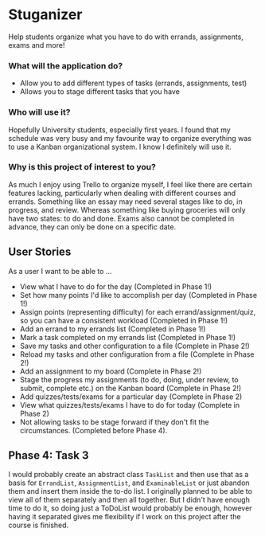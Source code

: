 # Stuganizer
Help students organize what you have to do with errands, assignments, exams and more!

### What will the application do?
 * Allow you to add different types of tasks (errands, assignments, test)
 * Allows you to stage different tasks that you have 

### Who will use it?
Hopefully University students, especially first years. I found that my schedule was very busy and my favourite way to
organize everything was to use a Kanban organizational system. I know I definitely will use it.

### Why is this project of interest to you?
As much I enjoy using Trello to organize myself, I feel like there are certain features lacking, particularly when
dealing with different courses and errands. Something like an essay may need several stages like to do, in progress, 
and review. Whereas something like buying groceries will only have two states: to do and done. Exams also cannot be
completed in advance, they can only be done on a specific date.

## User Stories
As a user I want to be able to ...  
 * View what I have to do for the day (Completed in Phase 1!)
 * Set how many points I'd like to accomplish per day (Completed in Phase 1!)
 * Assign points (representing difficulty) for each errand/assignment/quiz, so you can have a consistent workload
   (Completed in Phase 1!)
 * Add an errand to my errands list (Completed in Phase 1!)
 * Mark a task completed on my errands list (Completed in Phase 1!)
 * Save my tasks and other configuration to a file (Complete in Phase 2!)
 * Reload my tasks and other configuration from a file (Complete in Phase 2!)
 * Add an assignment to my board (Complete in Phase 2!)
 * Stage the progress my assignments (to do, doing, under review, to submit, complete etc.) on the Kanban board 
 (Complete in Phase 2!)
 * Add quizzes/tests/exams for a particular day (Complete in Phase 2)
 * View what quizzes/tests/exams I have to do for today (Complete in Phase 2)
 * Not allowing tasks to be stage forward if they don't fit the circumstances. (Completed before Phase 4).
 
## Phase 4: Task 3
I would probably create an abstract class `TaskList` and then use that as a basis for `ErrandList`, `AssignmentList`,
and `ExaminableList` or just abandon them and insert them inside the to-do list. I originally planned to be able to
view all of them separately and then all together. But I didn't have enough time to do it, so doing just a ToDoList 
would probably be enough, however having it separated gives me flexibility if I work on this project after the course is
finished.